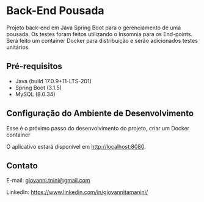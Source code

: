 # Back-End Pousada

Projeto back-end em Java Spring Boot para o gerenciamento de uma pousada. Os testes foram feitos utilizando o Insomnia para os End-points. Será feito um container Docker para distribuição e serão adicionados testes unitários.

## Pré-requisitos

- Java (build 17.0.9+11-LTS-201)
- Spring Boot (3.1.5)
- MySQL (8.0.34)

## Configuração do Ambiente de Desenvolvimento

Esse é o próximo passo do desenvolvimento do projeto, criar um Docker container 

O aplicativo estará disponível em [http://localhost:8080](http://localhost:8080).

## Contato

E-mail: giovanni.tnini@gmail.com

LinkedIn: https://www.linkedin.com/in/giovannitamanini/

